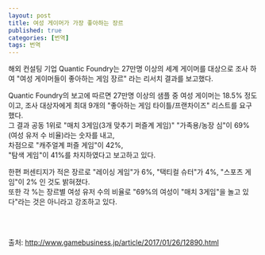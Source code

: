```yaml
---
layout: post
title: 여성 게이머가 가장 좋아하는 장르
published: true
categories: [번역]
tags: 번역
---
```

해외 컨설팅 기업 Quantic Foundry는 27만명 이상의 세계 게이머를 대상으로 조사 하여 "여성 게이머들이 좋아하는 게임 장르" 라는 리서치 결과를 보고했다.  
  
Quantic Foundry의 보고에 따르면 27만명 이상의 샘플 중 여성 게이머는 18.5% 정도이고, 조사 대상자에게 최대 9개의 "좋아하는 게임 타이틀/프랜차이즈" 리스트를  요구했다.     
그 결과 공동 1위로 "매치 3게임(3개 맞추기 퍼즐계 게임)" "가족용/농장 심"이 69%(여성 유저 수 비율)라는 숫자를 내고,  
차점으로 "캐주얼계 퍼즐 게임"이 42%,  
"탐색 게임"이 41%를 차지하였다고 보고하고 있다.   
    
한편 퍼센티지가 적은 장르로 "레이싱 게임"가 6%, "택티컬 슈터"가 4%, "스포츠 게임"이 2% 인 것도 밝혀졌다.  
또한 각 %는 장르별 여성 유저 수의 비율로 "69%의 여성이 "매치 3게임"을 놀고 있다"라는 것은 아니라고 강조하고 있다.
  
<br>
<br>  

출처: http://www.gamebusiness.jp/article/2017/01/26/12890.html